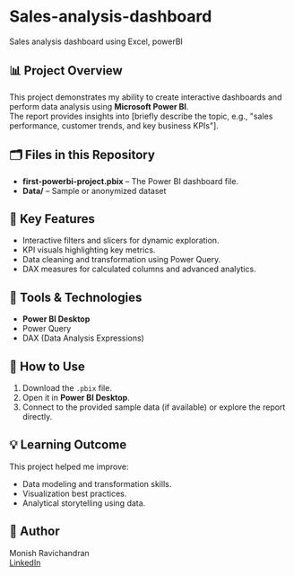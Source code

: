 # Sales-analysis-dashboard
Sales analysis dashboard using Excel, powerBI 

## 📊 Project Overview
This project demonstrates my ability to create interactive dashboards and perform data analysis using **Microsoft Power BI**.  
The report provides insights into [briefly describe the topic, e.g., "sales performance, customer trends, and key business KPIs"].

## 🗂️ Files in this Repository
- **first-powerbi-project.pbix** – The Power BI dashboard file.
- **Data/** – Sample or anonymized dataset
  
## 🚀 Key Features
- Interactive filters and slicers for dynamic exploration.
- KPI visuals highlighting key metrics.
- Data cleaning and transformation using Power Query.
- DAX measures for calculated columns and advanced analytics.

## 🧰 Tools & Technologies
- **Power BI Desktop**
- Power Query
- DAX (Data Analysis Expressions)

## 🔗 How to Use
1. Download the `.pbix` file.
2. Open it in **Power BI Desktop**.
3. Connect to the provided sample data (if available) or explore the report directly.

## 💡 Learning Outcome
This project helped me improve:
- Data modeling and transformation skills.
- Visualization best practices.
- Analytical storytelling using data.

## 👤 Author
Monish Ravichandran  
[LinkedIn](www.linkedin.com/in/monish-r-997a35237)

